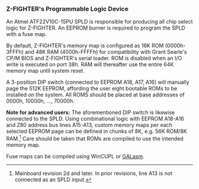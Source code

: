 ### Z-FIGHTER's Programmable Logic Device

An Atmel ATF22V10C-15PU SPLD is responsible for producing all chip select logic for Z-FIGHTER. An EEPROM burner is required to program the SPLD with a fuse map.

By default, Z-FIGHTER's memory map is configured as 16K ROM (0000h-3FFFh) and 48K RAM (4000h-FFFFh) for compatibility with Grant Searle's CP/M BIOS and Z-FIGHTER's serial loader. ROM is disabled when an I/O write is executed on port 38h. RAM will thereafter use the entire 64K memory map until system reset.

A 3-position DIP switch (connected to EEPROM A18, A17, A16) will manually page the 512K EEPROM, affording the user eight bootable ROMs to be installed on the system. All ROMS should be placed at base addresses of 0000h, 10000h, ..., 70000h.

__Note for advanced users:__ The aforementioned DIP switch is likewise connected to the SPLD. Using combinational logic with EEPROM A18-A16 and Z80 address bus lines A15-A13, custom memory maps per each selected EEPROM page can be defined in chunks of 8K, e.g. 56K ROM/8K RAM.[^1] Care should be taken that ROMs are compiled to use the intended memory map.

Fuse maps can be compiled using WinCUPL or [GALasm](https://github.com/daveho/GALasm).

[^1]: Mainboard revision 2d and later. In prior revisions, line A13 is not connected as an SPLD input.
